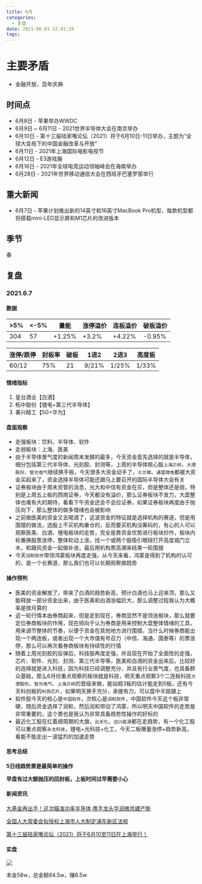 ```yaml
---
title: 6月
categories:
  - 复盘
date: 2021-06-01 22:41:29
tags:
---
```

# 主要矛盾
* 金融开放、百年庆典 

## 时间点
* 6月8日 - 苹果举办WWDC
* 6月9日 ~ 6月11日 - 2021世界半导体大会在南京举办
* 6月10日 - 第十三届陆家嘴论坛（2021）将于6月10日-11日举办，主题为“全球大变局下的中国金融改革与开放”
* 6月11日 - 2021年上海国际电影电视节
* 6月12日 - E3游戏展
* 6月16日 - 2021年全球电竞运动领袖峰会在海南举办
* 6月28日 - 2021年世界移动通信大会在西班牙巴塞罗那举行

## 重大新闻
* 6月7日 - 苹果计划推出新的14英寸和16英寸MacBook Pro机型，每款机型都将搭载mini-LED显示屏和M1芯片的改进版本

## 季节
春

## 复盘

### 2021.6.7

#### 数据
| >5% | <-5% | 量能 | 涨停溢价 | 连板溢价 | 破板溢价 |
| --- | --- | --- | --- | --- | --- |
| 304 | 57 | +1.25% | +3.2% | +4.22% | -0.95% |

| 涨停/跌停 | 封板率 | 破板 | 1进2 | 2进3 | 高度板 |
| --- | --- | --- | --- | --- | --- |
| 60/12  | 75% | 21 | 9/21% | 1/25% | 1/33% |

#### 情绪指标
1. 皇台酒业【白酒】
2. 柘中股份【锂电+第三代半导体】
3. 春兴精工【5G+华为】

#### 盘面观察
- 走强板块：饮料、半导体、软件
- 走弱板块：上海、医美
- 由于半导体景气度的新闻周末发酵的最多，今天资金首先选择的就是半导体，细分包括第三代半导体、光刻胶、封测等，上周的半导体核心股`上海贝岭`、`大港股份`、`智光电气`继续换手板，今天很多大资金动手了，`士兰微`、`通富微电`都被大资金买起来了，资金选择半导体可能还跟马上要召开的国际半导体大会有关
- 证券板块由于周末资管的消息，光大和中信有资金在买，但是整体还是弱，特别是上周五上板的西南证券，今天都没有溢价，那么证券板块不发力，大盘整体也难有大的期待，看看下午资金还会不会拉证券，如果证券板块再度由于抛压向下，那么整体的做多情绪也会被影响
- 之前做医美的资金又去喝酒了，这波资金的特征就是选择机构的赛道，但是用围猎的做法，选股上不买机构重仓的，反而要买机构没筹码的，有心的人可以观察医美、白酒、锂电板块的走势，完全是靠资金优势进行板块炒作，板块内轮番换股票涨停，整体轮动上涨，找一个或两个股吸引眼球打开高度城门立木，和跟风资金一起做补涨，最后用机构票高潮来结束一轮围猎
- 今天`润和软件`带领鸿蒙板块再度走强，从今天来看，鸿蒙是得到了机构的认可的，是一个长赛道，那么我们也可以长期观察做趋势

#### 操作预判
- 医美的资金解放了，带来了白酒的趋势新高，预计白酒也马上迎来顶，那么又能释放一部分资金出来，由于医美和白酒涨幅巨大，那么调整过程我认为大概率是按月算的
- 这一轮行情本由券商起来，但是走到现在，券商显然不是领涨板块，那么就要定位券商板块的作用，现在倾向于认为券商是用来控制大盘整体情绪的工具，用来调节整体的节奏，以便于资金在其他地方进行围猎，当什么时候券商能出现一个两连板，或者出现一个大市值有号召力（中信、海通、国泰等）的票涨停，那么可以再次看券商板块有持续性的行情
- 随着上周光刻胶的反弹后，科技股再度走强，并且现在开始了全面性的走强，芯片、软件、光刻、封测、第三代半导等，医美和白酒的资金出来后，比较好的选择就是进入科技，因为科技已经调整充分，并且有行业景气度，也具备群众基础，那么6月份重点观察的板块就是科技，明天重点观察3个二连板科技`大港股份`、`智光电气`、`上海贝岭`的晋级来做，能站稳3板的估计能走到5板，还有今天科创板的`利扬芯片`，如果明天换手充分，承接有力，可以盘中半路跟上
- 软件股今天的核心是`中国软件`，次核心是`润和软件`，中国软件今天这个板非常硬，随后资金选择了润和，然后润和带动了鸿蒙，所以明天中国软件的走势是非常重要的，这个票也是我认为非常具备趋势性操作的好标的
- 最近化工股在扛着顺周期的大旗，`云天化`、`远兴能源`都在走趋势，有一个化工股可以重点观察`永太科技`，锂电+光科技+化工，今天二板爆量涨停+趋势新高，看能不能走出一波猛烈的加速走势

#### 思考总结
**5日线趋势票是最简单的操作**

**早盘有过大额抛压的回封板，上板时间过早需要小心**

#### 新闻资讯
[大基金再出手！这次瞄准功率半导体 携手龙头华润微共建产能](https://www.cls.cn/detail/762766)

[全国人大常委会拟授权上海市人大制定浦东新区法规](https://www.cls.cn/detail/762448)

[第十三届陆家嘴论坛（2021）将于6月10至11日在上海举行！](https://baijiahao.baidu.com/s?id=1701430782606720944&wfr=spider&for=pc)

#### 实盘
![](./2021.6.7.cc.png)

本金58w，总金额64.5w，赚6.5w